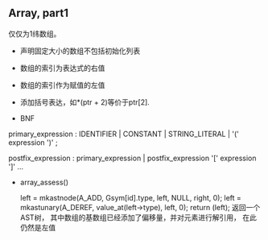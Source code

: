 ## Array, part1
仅仅为1纬数组。

* 声明固定大小的数组不包括初始化列表

* 数组的索引为表达式的右值

* 数组的索引作为赋值的左值

* 添加括号表达，如*(ptr + 2)等价于ptr[2].

* BNF

primary_expression
        : IDENTIFIER
        | CONSTANT
        | STRING_LITERAL
        | '(' expression ')'
        ;

postfix_expression
        : primary_expression
        | postfix_expression '[' expression ']'
          ...

* array_assess()

  left = mkastnode(A_ADD, Gsym[id].type, left, NULL, right, 0);
  left = mkastunary(A_DEREF, value_at(left->type), left, 0);
  return (left);
  返回一个AST树， 其中数组的基数组已经添加了偏移量，并对元素进行解引用，
  在此仍然是左值